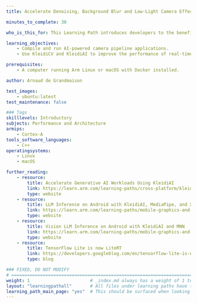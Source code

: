 ```yaml
---
title: Accelerate Denoising, Background Blur and Low-Light Camera Effects

minutes_to_complete: 30

who_is_this_for: This Learning Path introduces developers to the benefits of optimizing the performance of camera pipelines using KleidiAI and KleidiCV.

learning_objectives:
    - Compile and run AI-powered camera pipeline applications.
    - Use KleidiCV and KleidiAI to improve the performance of real-time camera pipelines.

prerequisites:
    - A computer running Arm Linux or macOS with Docker installed.

author: Arnaud de Grandmaison

test_images:
    - ubuntu:latest
test_maintenance: false

### Tags
skilllevels: Introductory
subjects: Performance and Architecture
armips:
    - Cortex-A
tools_software_languages:
    - C++
operatingsystems:
    - Linux
    - macOS

further_reading:
    - resource:
        title: Accelerate Generative AI Workloads Using KleidiAI
        link: https://learn.arm.com/learning-paths/cross-platform/kleidiai-explainer
        type: website
    - resource:
        title: LLM Inference on Android with KleidiAI, MediaPipe, and XNNPACK
        link: https://learn.arm.com/learning-paths/mobile-graphics-and-gaming/kleidiai-on-android-with-mediapipe-and-xnnpack/
        type: website
    - resource:
        title: Vision LLM Inference on Android with KleidiAI and MNN
        link: https://learn.arm.com/learning-paths/mobile-graphics-and-gaming/vision-llm-inference-on-android-with-kleidiai-and-mnn/
        type: website
    - resource:
        title: TensorFlow Lite is now LiteRT
        link: https://developers.googleblog.com/en/tensorflow-lite-is-now-litert/
        type: blog

### FIXED, DO NOT MODIFY
# ================================================================================
weight: 1                       # _index.md always has a weight of 1 to order correctly
layout: "learningpathall"       # All files under learning paths have this same wrapper
learning_path_main_page: "yes"  # This should be surfaced when looking for related content. Only set for _index.md of learning path content.
---
```

